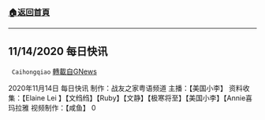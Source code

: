 ###  [:house:返回首頁](https://github.com/ourhimalayas/txt)
---

## 11/14/2020 每日快讯
` Caihongqiao` [轉載自GNews](https://gnews.org/zh-hans/562356/)

2020年11月14日 每日快讯 制作：战友之家粤语频道
主播：【美国小李】 资料收集：【Elaine Lei 】【文绉绉】【Ruby】【文静】【极寒将至】【美国小李】【Annie喜玛拉雅 视频制作：【咸鱼】
0
